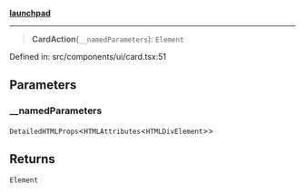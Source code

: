 [**launchpad**](index.md)

***

> **CardAction**(`__namedParameters`): `Element`

Defined in: src/components/ui/card.tsx:51

## Parameters

### \_\_namedParameters

`DetailedHTMLProps`\<`HTMLAttributes`\<`HTMLDivElement`\>\>

## Returns

`Element`
